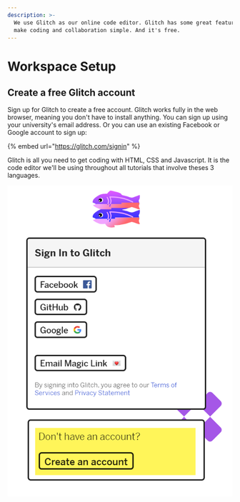 ```yaml
---
description: >-
  We use Glitch as our online code editor. Glitch has some great features that
  make coding and collaboration simple. And it's free.
---
```


# Workspace Setup

## Create a free Glitch account

Sign up for Glitch to create a free account. Glitch works fully in the web browser, meaning you don't have to install anything. You can sign up using your university's email address. Or you can use an existing Facebook or Google account to sign up:

{% embed url="https://glitch.com/signin" %}

Glitch is all you need to get coding with HTML, CSS and Javascript. It is the code editor we'll be using throughout all tutorials that involve theses 3 languages.

![The sign up page for Glitch \(accessed: 05/2020\).](../.gitbook/assets/image%20%2855%29.png)

